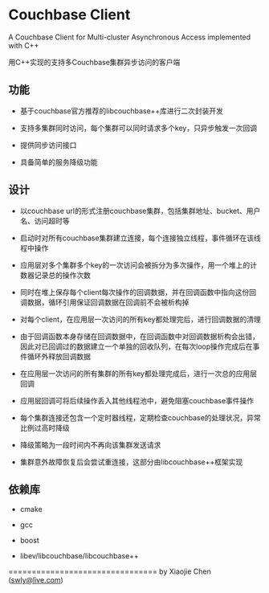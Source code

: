 # Couchbase Client

A Couchbase Client for Multi-cluster Asynchronous Access implemented with C++

用C++实现的支持多Couchbase集群异步访问的客户端


## 功能

* 基于couchbase官方推荐的libcouchbase++库进行二次封装开发

* 支持多集群同时访问，每个集群可以同时请求多个key，只异步触发一次回调

* 提供同步访问接口

* 具备简单的服务降级功能


## 设计

* 以couchbase url的形式注册couchbase集群，包括集群地址、bucket、用户名、访问超时等

* 启动时对所有couchbase集群建立连接，每个连接独立线程，事件循环在该线程中操作 

* 应用层对多个集群多个key的一次访问会被拆分为多次操作，用一个堆上的计数器记录总的操作次数

* 同时在堆上保存每个client每次操作的回调数据，并在回调函数中指向这份回调数据，循环引用保证回调数据在回调前不会被析构掉

* 对每个client，在应用层一次访问的所有key都处理完后，进行回调数据的清理

* 由于回调函数本身存储在回调数据中，在回调函数中对回调数据析构会出错，因此对已回调过的数据建立一个单独的回收队列，在每次loop操作完成后在事件循环外释放回调数据

* 在应用层一次访问的所有集群的所有key都处理完成后，进行一次总的应用层回调

* 应用层回调可将后续操作丢入其他线程池中，避免阻塞couchbase事件操作

* 每个集群连接还包含一个定时器线程，定期检查couchbase的处理状况，异常比例过高时降级

* 降级策略为一段时间内不再向该集群发送请求

* 集群意外故障恢复后会尝试重连接，这部分由libcouchbase++框架实现


## 依赖库

* cmake

* gcc

* boost

* libev/libcouchbase/libcouchbase++


================================
by Xiaojie Chen (swly@live.com)

